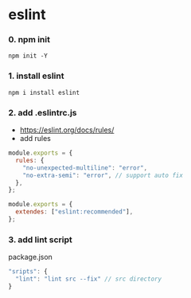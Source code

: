 # eslint

### 0. npm init

```
npm init -Y
```

### 1. install eslint

```
npm i install eslint
```

### 2. add .eslintrc.js

- https://eslint.org/docs/rules/
- add rules

```js
module.exports = {
  rules: {
    "no-unexpected-multiline": "error",
    "no-extra-semi": "error", // support auto fix
  },
};
```

```js
module.exports = {
  extendes: ["eslint:recommended"],
};
```

### 3. add lint script

package.json

```js
"sripts": {
  "lint": "lint src --fix" // src directory
}
```
